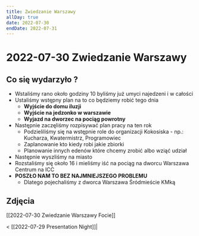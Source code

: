 ```yaml
---
title: Zwiedzanie Warszawy
allDay: true
date: 2022-07-30
endDate: 2022-07-31
---
```


# 2022-07-30 Zwiedzanie Warszawy

## Co się wydarzyło ? 
- Wstaliśmy rano około godziny 10 byliśmy już umyci najedzeni i w całości 
- Ustaliśmy wstępny plan na to co będziemy robić tego dnia 
	- **Wyjście do domu iluzji** 
	- **Wyjście na jedzonko w warszawie**
	- **Wyjazd na dworzec na pociąg powrotny**
- Następnie zaczęliśmy rozpisywać plan pracy na ten rok
	- Podzieliliśmy się na wstępnie role do organizacji Kokosiska - np.: Kucharza, Kwatermistrz, Programowiec
	- Zaplanowanie kto kiedy robi jakie zbiorki
	- Planowanie innych edenów które chcemy zrobić albo wziąć udział
- Następnie wyszliśmy na miasto
- Rozstaliśmy się około 16 i mieliśmy iść na pociąg na dworcu Warszawa Centrum na ICC
- **POSZŁO NAM TO BEZ NAJMNIEJSZEGO PROBLEMU**
	- Dlatego pojechaliśmy z dworca Warszawa Śródmieście KMką

## Zdjęcia
[[2022-07-30 Zwiedzanie Warszawy Focie]]

< [[2022-07-29 Presentation Night]]|